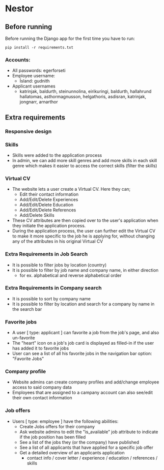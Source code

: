 # Nestor
## Before running
Before running the Django app for the first time you have to run: 
```
pip install -r requirements.txt 
```

### Accounts:
- All passwords: egerforseti
- Employee username:
  - Ísland: gudnith
- Applicant usernames
  - katrinjak, baldurth, steinunnolina, eirikuringi, baldurth, hallahrund 
hallatomas, asthormagnusson, helgathoris, asdisran, katrinjak, jongnarr, arnarthor



## Extra requirements

### Responsive design 

### Skills
- Skills were added to the application process
- In admin, we can add more skill genres and add more skills in each skill
genre which makes it easier to access the correct skills (filter the skills)

### Virtual CV
- The website lets a user create a Virtual CV. Here they can;
  - Edit their contact information
  - Add/Edit/Delete Experiences
  - Add/Edit/Delete Education
  - Add/Edit/Delete References
  - Add/Delete Skills
- These CV attributes are then copied over to the user's application when they initiate the application process. 
- During the application process, the user can further edit the Virtual CV to make it more specific to the job he is applying for, without changing any of the attributes in his original Virtual CV

### Extra Requirements in Job Search
- It is possible to filter jobs by location (country)
- It is possible to filter by job name and company name, in either direction
  - for ex. alphabetical and reverse alphabetical order

### Extra Requirements in Company search
- It is possible to sort by company name
- It is possible to filter by location and search for a company by name in the search bar

### Favorite jobs
- A user [ type: applicant ] can favorite a job from the job's page, and also un-favorite
- The "heart" icon on a job's job card is displayed as filled-in if the user has added it to favorite jobs 
- User can see a list of all his favorite jobs in the navigation bar option: "Favorite Jobs"

### Company profile 
- Website admins can create company profiles and add/change employee access to said company data
- Employees that are assigned to a campany account can also see/edit their own contact information

### Job offers
- Users [ type: employee ] have the following abilities:
  - Create Jobs offers for their company
  - Ask website admins to edit the "is_available" job attribute to indicate if the job position has been filled
  - See a list of the jobs they (or the company) have published
  - See a list of all applicants that have applied for a specific job offer
  - Get a detailed overview of an applicants application
    - contact info / cover letter / experience / education / references / skills